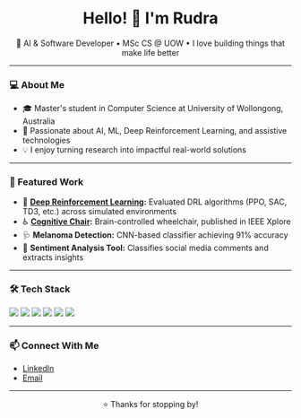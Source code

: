 <h1 align="center">Hello! 👋 I'm Rudra</h1>
<p align="center">🚀 AI & Software Developer • MSc CS @ UOW • I love building things that make life better</p>

---

### 💻 About Me

- 🎓 Master's student in Computer Science at University of Wollongong, Australia
- 🤖 Passionate about AI, ML, Deep Reinforcement Learning, and assistive technologies
- 💡 I enjoy turning research into impactful real-world solutions

---

### 🚀 Featured Work

- 🧠 **[Deep Reinforcement Learning](https://github.com/RudraJoshi25/Deep-Reinforcement-Learning):** Evaluated DRL algorithms (PPO, SAC, TD3, etc.) across simulated environments
- ♿ **[Cognitive Chair](https://ieeexplore.ieee.org/document/xxxxxxx):** Brain-controlled wheelchair, published in IEEE Xplore
- 🩺 **Melanoma Detection:** CNN-based classifier achieving 91% accuracy
- 💬 **Sentiment Analysis Tool:** Classifies social media comments and extracts insights

---

### 🛠️ Tech Stack

<img src="https://img.shields.io/badge/Python-3776AB?style=flat&logo=python&logoColor=white"/> 
<img src="https://img.shields.io/badge/Java-007396?style=flat&logo=java&logoColor=white"/> 
<img src="https://img.shields.io/badge/TensorFlow-FF6F00?style=flat&logo=tensorflow&logoColor=white"/> 
<img src="https://img.shields.io/badge/PyTorch-EE4C2C?style=flat&logo=pytorch&logoColor=white"/> 
<img src="https://img.shields.io/badge/AWS-232F3E?style=flat&logo=amazon-aws&logoColor=white"/> 
<img src="https://img.shields.io/badge/Git-F05032?style=flat&logo=git&logoColor=white"/> 

---

### 📫 Connect With Me

- [LinkedIn](https://www.linkedin.com/in/rudrajoshi25/)
- [Email](mailto:rudrajoshi.cs@gmail.com)

---

<p align="center">⭐ Thanks for stopping by!</p>

